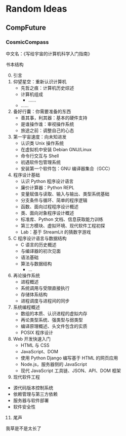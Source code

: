 # Random Ideas

## CompFuture

### CosmicCompass

中文名：《写给宇宙的计算机科学入门指南》

书本结构

0. 引言
1. 仰望星空：重新认识计算机
   - 先哲之痕：计算机历史综述
   - 计算机组成
     - ……
   - ……
2. 备好行囊：你需要准备的东西
   - 善其事，利其器：基本的硬件支持
   - 是谁操作谁：审视操作系统
   - 旅途之前：调整自己的心态
3. 第一宇宙速度：向未知进发
   - 认识类 Unix 操作系统
   - 在虚拟机中安装 Debian GNU/Linux
   - 命令行交互与 Shell
   - 初遇软件包管理系统
   - 安装第一个软件包：GNU 编译器集合（GCC）
4. 程序设计基础
   - 认识 Python 程序设计语言
   - 廉价计算器：Python REPL
   - 变量赋值与读取、输入与输出、类型系统基础
   - 分支条件与循环、简单的程序逻辑
   - 函数、面向过程程序设计概述
   - 类、面向对象程序设计概述
   - 标准库、Python 文档、信息获取能力训练
   - 第三方模块、虚拟环境、现代软件工程初探
   - Lab：基于 StreamLit 的猜数字游戏
5. C 程序设计语言与数据结构
   - C 语言的历史概述
   - 与编译器的初次见面
   - 语法基础
   - 算法与数据结构
     - ...
6. 再论操作系统
   - 进程概述
   - 系统调用与受限直接执行
   - 存储体系结构
   - 进程调度与进程间的同步
7. 系统编程概述
   - 数组的本质、认识进程的虚拟内存
   - 再论类型系统、强类型与弱类型
   - 编译原理概述、头文件包含的实质
   - POSIX 程序设计
8. Web 开发快速入门
   - HTML 与 CSS
   - JavaScript、DOM
   - 使用 Python Django 编写基于 HTML 的网页应用
   - Node.js，服务器侧的 JavaScript
   - 现代 JavaScript 工具链、JSON、API、DOM 框架
10. 现代软件工程
   - 源代码版本控制系统
   - 依赖管理与第三方依赖
   - 服务器与软件部署
   - 软件安全性
11. 尾声

我草是不是太长了
